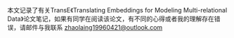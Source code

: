 本文记录了有关TransE《Translating Embeddings for Modeling Multi-relational Data》论文笔记，如果有同学在阅读该论文，有不同的心得或者我的理解存在错误，请邮件与我联系 zhaolaing19960421@outlook.com
